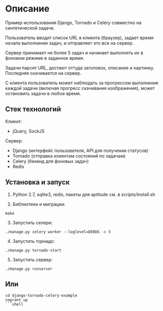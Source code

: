 # Описание

Пример использования Django, Tornado и Celery совместно на синтетической задаче.

Пользователь вводит список URL в клиента (браузер), задает время начала выполнения задач, и отправляет это все на сервер.

Сервер принимает не более 5 задач и начинает выполнять их в фоновом режиме в заданное время.

Задачи парсят URL, достают оттуда заголовок, описание и картинку. Последняя скачивается на сервер.

С клиента пользователь может наблюдать за прогрессом выполнения каждой задачи (включая прогресс скачивания изображения), может остановить задачи в любое время.

## Стек технологий

Клиент: 
- jQuery, SockJS

Сервер:
- Django (интерфейс пользователя, API для получения статусов)
- Tornado (отправка клиентам состояний по задачам)
- Celery (бекенд для фоновых задач)
- Redis


## Установка и запуск

1. Python 2.7, sqlite3, redis, пакеты для aptitude см. в scripts/install.sh

2. Библиотеки и миграции:
```shell
make
```

3. Запустить селери:
```shell
./manage.py celery worker --loglevel=DEBUG -c 5
```

4. Запустить торнадо:
```shell
./manage.py tornado-start
```

5. Запустить сервер:
```shell
./manage.py runserver
```

## Или

```shell
cd django-tornado-celery-example
vagrant up
```shell

